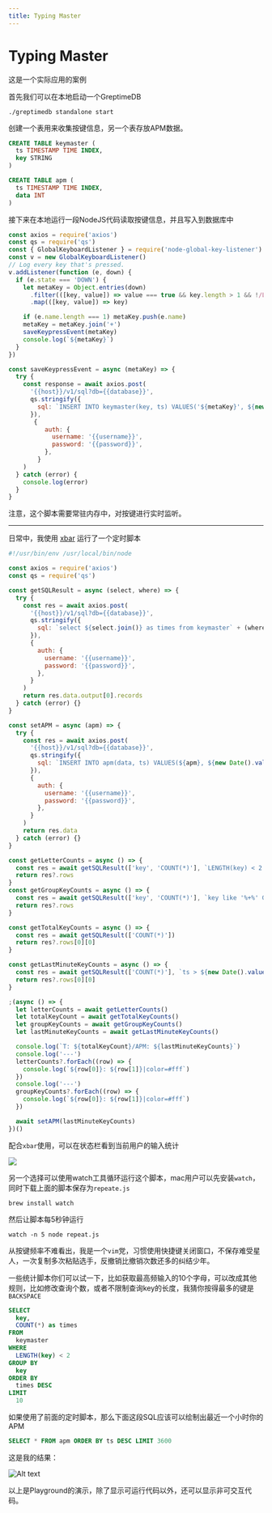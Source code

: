 ```yaml
---
title: Typing Master
---
```

# Typing Master

这是一个实际应用的案例

首先我们可以在本地启动一个GreptimeDB

```
./greptimedb standalone start
```

创建一个表用来收集按键信息，另一个表存放APM数据。

``` sql
CREATE TABLE keymaster (
  ts TIMESTAMP TIME INDEX,  
  key STRING
)
```

``` sql
CREATE TABLE apm (
  ts TIMESTAMP TIME INDEX,  
  data INT
)
```

接下来在本地运行一段NodeJS代码读取按键信息，并且写入到数据库中

``` js
const axios = require('axios')
const qs = require('qs')
const { GlobalKeyboardListener } = require('node-global-key-listener')
const v = new GlobalKeyboardListener()
// Log every key that's pressed.
v.addListener(function (e, down) {
  if (e.state === 'DOWN') {
    let metaKey = Object.entries(down)
      .filter(([key, value]) => value === true && key.length > 1 && !/LOCK/.test(key))
      .map(([key, value]) => key)

    if (e.name.length === 1) metaKey.push(e.name)
    metaKey = metaKey.join('+')
    saveKeypressEvent(metaKey)
    console.log(`${metaKey}`)
  }
})

const saveKeypressEvent = async (metaKey) => {
  try {
    const response = await axios.post(
      '{{host}}/v1/sql?db={{database}}',
      qs.stringify({
        sql: `INSERT INTO keymaster(key, ts) VALUES('${metaKey}', ${new Date().valueOf()})`,
      }),
       {
          auth: {
            username: '{{username}}',
            password: '{{password}}',
          },
        }
    )
  } catch (error) {
    console.log(error)
  }
}
```

注意，这个脚本需要常驻内存中，对按键进行实时监听。

---

日常中，我使用 [xbar](https://xbarapp.com/) 运行了一个定时脚本

```js
#!/usr/bin/env /usr/local/bin/node

const axios = require('axios')
const qs = require('qs')

const getSQLResult = async (select, where) => {
  try {
    const res = await axios.post(
      '{{host}}/v1/sql?db={{database}}',
      qs.stringify({
        sql: `select ${select.join()} as times from keymaster` + (where ? ` WHERE ${where}` : ''),
      }),     
      {
        auth: {
          username: '{{username}}',
          password: '{{password}}',
        },
      }
    )
    return res.data.output[0].records
  } catch (error) {}
}

const setAPM = async (apm) => {
  try {
    const res = await axios.post(
      '{{host}}/v1/sql?db={{database}}',
      qs.stringify({
        sql: `INSERT INTO apm(data, ts) VALUES(${apm}, ${new Date().valueOf()})`,
      }),
      {
        auth: {
          username: '{{username}}',
          password: '{{password}}',
        },
      }
    )
    return res.data
  } catch (error) {}
}

const getLetterCounts = async () => {
  const res = await getSQLResult(['key', 'COUNT(*)'], `LENGTH(key) < 2 Group by key order by times DESC limit 10`)
  return res?.rows
}
const getGroupKeyCounts = async () => {
  const res = await getSQLResult(['key', 'COUNT(*)'], `key like '%+%' Group by key order by times DESC limit 10`)
  return res?.rows
}

const getTotalKeyCounts = async () => {
  const res = await getSQLResult(['COUNT(*)'])
  return res?.rows[0][0]
}

const getLastMinuteKeyCounts = async () => {
  const res = await getSQLResult(['COUNT(*)'], `ts > ${new Date().valueOf() - 60000}`)
  return res?.rows[0][0]
}

;(async () => {
  let letterCounts = await getLetterCounts()
  let totalKeyCount = await getTotalKeyCounts()
  let groupKeyCounts = await getGroupKeyCounts()
  let lastMinuteKeyCounts = await getLastMinuteKeyCounts()

  console.log(`T: ${totalKeyCount}/APM: ${lastMinuteKeyCounts}`)
  console.log('---')
  letterCounts?.forEach((row) => {
    console.log(`${row[0]}: ${row[1]}|color=#fff`)
  })
  console.log('---')
  groupKeyCounts?.forEach((row) => {
    console.log(`${row[0]}: ${row[1]}|color=#fff`)
  })

  await setAPM(lastMinuteKeyCounts)
})()
```

配合`xbar`使用，可以在状态栏看到当前用户的输入统计

![](./Xnip2023-03-22_00-14-17.jpg)

另一个选择可以使用watch工具循环运行这个脚本，mac用户可以先安装`watch`，同时下载上面的脚本保存为`repeate.js`

```shell
brew install watch
```

然后让脚本每5秒钟运行

```shell
watch -n 5 node repeat.js
```

从按键频率不难看出，我是一个`vim`党，习惯使用快捷键关闭窗口，不保存难受星人，一次复制多次粘贴选手，反撤销比撤销次数还多的纠结少年。

一些统计脚本你们可以试一下，比如获取最高频输入的10个字母，可以改成其他规则，比如修改查询个数，或者不限制查询key的长度，我猜你按得最多的键是`BACKSPACE`

```sql
SELECT 
  key, 
  COUNT(*) as times 
FROM 
  keymaster 
WHERE
  LENGTH(key) < 2 
GROUP BY 
  key 
ORDER BY 
  times DESC 
LIMIT 
  10
```

如果使用了前面的定时脚本，那么下面这段SQL应该可以绘制出最近一个小时你的APM

```sql
SELECT * FROM apm ORDER BY ts DESC LIMIT 3600
```

这是我的结果：

![Alt text](./Xnip2023-03-22_00-56-28.jpg)

以上是Playground的演示，除了显示可运行代码以外，还可以显示非可交互代码。